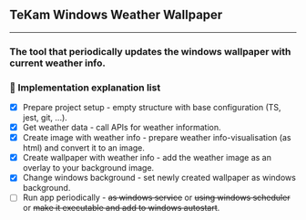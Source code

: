 ## TeKam Windows Weather Wallpaper
------

### The tool that periodically updates the windows wallpaper with current weather info.

### :memo: Implementation explanation list

- [x] Prepare project setup - empty structure with base configuration (TS, jest, git, ...).
- [x] Get weather data - call APIs for weather information.
- [x] Create image with weather info - prepare weather info-visualisation (as html) and convert it to an image.
- [x] Create wallpaper with weather info - add the weather image as an overlay to your background image.
- [x] Change windows background - set newly created wallpaper as windows background.
- [ ] Run app periodically - ~~as windows service~~ or ~~using windows scheduler~~ 
	or ~~make it executable and add to windows autostart~~.